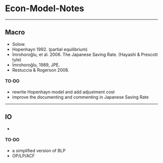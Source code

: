 # Econ-Model-Notes

---

## Macro

- Solow.
- Hopenhayn 1992. (partial equilibrium)
- İmrohoroğlu, et al. 2006. The Japanese Saving Rate. (Hayashi & Prescott tyle)
- İmrohoroğlu, 1989, JPE.
- Restuccia & Rogerson 2008.

#### TO-DO

- rewrite Hopenhayn model and add adjustment cost
- improve the documenting and commenting in Japanese Saving Rate

---

## IO

- 

#### TO-DO

- a simplified version of BLP
- OP/LP/ACF
